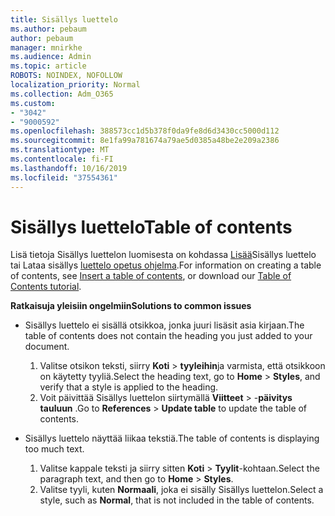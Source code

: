 ```yaml
---
title: Sisällys luettelo
ms.author: pebaum
author: pebaum
manager: mnirkhe
ms.audience: Admin
ms.topic: article
ROBOTS: NOINDEX, NOFOLLOW
localization_priority: Normal
ms.collection: Adm_O365
ms.custom:
- "3042"
- "9000592"
ms.openlocfilehash: 388573cc1d5b378f0da9fe8d6d3430cc5000d112
ms.sourcegitcommit: 8e1fa99a781674a79ae5d0385a48be2e209a2386
ms.translationtype: MT
ms.contentlocale: fi-FI
ms.lasthandoff: 10/16/2019
ms.locfileid: "37554361"
---
```

# <a name="table-of-contents"></a><span data-ttu-id="f3a04-102">Sisällys luettelo</span><span class="sxs-lookup"><span data-stu-id="f3a04-102">Table of contents</span></span>

<span data-ttu-id="f3a04-103">Lisä tietoja Sisällys luettelon luomisesta on kohdassa [Lisää](https://support.office.com/article/882e8564-0edb-435e-84b5-1d8552ccf0c0)Sisällys luettelo tai Lataa sisällys [luettelo opetus ohjelma](https://go.microsoft.com/fwlink/?linkid=2065106).</span><span class="sxs-lookup"><span data-stu-id="f3a04-103">For information on creating a table of contents, see [Insert a table of contents](https://support.office.com/article/882e8564-0edb-435e-84b5-1d8552ccf0c0), or download our [Table of Contents tutorial](https://go.microsoft.com/fwlink/?linkid=2065106).</span></span>

<span data-ttu-id="f3a04-104">**Ratkaisuja yleisiin ongelmiin**</span><span class="sxs-lookup"><span data-stu-id="f3a04-104">**Solutions to common issues**</span></span>

- <span data-ttu-id="f3a04-105">Sisällys luettelo ei sisällä otsikkoa, jonka juuri lisäsit asia kirjaan.</span><span class="sxs-lookup"><span data-stu-id="f3a04-105">The table of contents does not contain the heading you just added to your document.</span></span>
  1. <span data-ttu-id="f3a04-106">Valitse otsikon teksti, siirry **Koti** > **tyyleihin**ja varmista, että otsikkoon on käytetty tyyliä.</span><span class="sxs-lookup"><span data-stu-id="f3a04-106">Select the heading text, go to **Home** > **Styles**, and verify that a style is applied to the heading.</span></span>
  2. <span data-ttu-id="f3a04-107">Voit päivittää Sisällys luettelon siirtymällä **Viitteet** > -**päivitys tauluun** .</span><span class="sxs-lookup"><span data-stu-id="f3a04-107">Go to **References** > **Update table** to update the table of contents.</span></span>

- <span data-ttu-id="f3a04-108">Sisällys luettelo näyttää liikaa tekstiä.</span><span class="sxs-lookup"><span data-stu-id="f3a04-108">The table of contents is displaying too much text.</span></span> 
  1. <span data-ttu-id="f3a04-109">Valitse kappale teksti ja siirry sitten **Koti** > **Tyylit**-kohtaan.</span><span class="sxs-lookup"><span data-stu-id="f3a04-109">Select the paragraph text, and then go to **Home** > **Styles**.</span></span>
  2. <span data-ttu-id="f3a04-110">Valitse tyyli, kuten **Normaali**, joka ei sisälly Sisällys luettelon.</span><span class="sxs-lookup"><span data-stu-id="f3a04-110">Select a style, such as **Normal**, that is not included in the table of contents.</span></span>